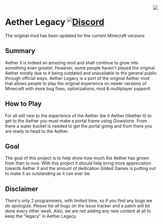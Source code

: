 <img align="right" src="http://i.imgur.com/r0ztn.png" >

# Aether Legacy [![Discord](https://img.shields.io/badge/Discord-join-7289DA.svg)](https://discord.gg/tja2Kxr)

The original mod has been updated for the current Minecraft versions

## Summary 

Aether II is indeed an amazing mod and shall continue to grow into something even greater. However, some people haven't played the original Aether mostly due to it being outdated and unavailable to the general public through official ways. Aether Legacy is a port of the original Aether mod that allows people to play the original experience on newer versions of Minecraft with more bug fixes, optimizations, mod & multiplayer support!

## How to Play

For all still new to the experience of the Aether (be it Aether I/Aether II) to get to the Aether you must make a portal frame using Glowstone. From there a water bucket is needed to get the portal going and from there you are ready to head to the Aether.

## Goal

The goal of this project is to help show how much the Aether has grown from then to now. With this project it should help bring more appreciation towards Aether II and the amount of dedication Gilded Games is putting out to make it as outstanding as it can ever be.

## Disclaimer

There's only 2 programmers, with limited time, so if you find any bugs we do apologize. Please list all bugs on the issue tracker and a patch will be done every other week. Also, we are not adding any new content at all to keep the "legacy" in Aether Legacy.
